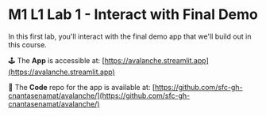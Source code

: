 #  M1 L1 Lab 1 - Interact with Final Demo

In this first lab, you'll interact with the final demo app that we'll build out in this course.

🕹️ The **App** is accessible at: [https://avalanche.streamlit.app](https://avalanche.streamlit.app)

🐙 The **Code** repo for the app is available at: [https://github.com/sfc-gh-cnantasenamat/avalanche/](https://github.com/sfc-gh-cnantasenamat/avalanche/)
